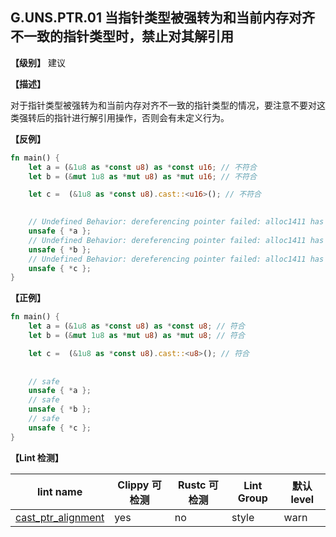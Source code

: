 ## G.UNS.PTR.01  当指针类型被强转为和当前内存对齐不一致的指针类型时，禁止对其解引用

**【级别】** 建议

**【描述】**

对于指针类型被强转为和当前内存对齐不一致的指针类型的情况，要注意不要对这类强转后的指针进行解引用操作，否则会有未定义行为。

**【反例】**

```rust
fn main() {
    let a = (&1u8 as *const u8) as *const u16; // 不符合
    let b = (&mut 1u8 as *mut u8) as *mut u16; // 不符合

    let c =  (&1u8 as *const u8).cast::<u16>(); // 不符合

    
    // Undefined Behavior: dereferencing pointer failed: alloc1411 has size 1, so pointer to 2 bytes starting at offset 0 is out-of-bounds
    unsafe { *a }; 
    // Undefined Behavior: dereferencing pointer failed: alloc1411 has size 1, so pointer to 2 bytes starting at offset 0 is out-of-bounds
    unsafe { *b }; 
    // Undefined Behavior: dereferencing pointer failed: alloc1411 has size 1, so pointer to 2 bytes starting at offset 0 is out-of-bounds
    unsafe { *c }; 
}

```

**【正例】**

```rust
fn main() {
    let a = (&1u8 as *const u8) as *const u8; // 符合
    let b = (&mut 1u8 as *mut u8) as *mut u8; // 符合

    let c =  (&1u8 as *const u8).cast::<u8>(); // 符合
   
    
    // safe
    unsafe { *a }; 
    // safe
    unsafe { *b }; 
    // safe
    unsafe { *c }; 
}
```

**【Lint 检测】**

| lint name                                                                                | Clippy 可检测 | Rustc 可检测 | Lint Group | 默认 level |
| ---------------------------------------------------------------------------------------- | ------------- | ------------ | ---------- | ---------- |
| [cast_ptr_alignment](https://rust-lang.github.io/rust-clippy/master/#cast_ptr_alignment) | yes           | no           | style      | warn       |

